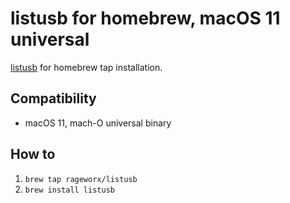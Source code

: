 # listusb for homebrew, macOS 11 universal
[listusb](https://github.com/rageworx/listusb) for homebrew tap installation.

## Compatibility
- macOS 11, mach-O universal binary 

## How to 
1. `brew tap rageworx/listusb`
1. `brew install listusb`
